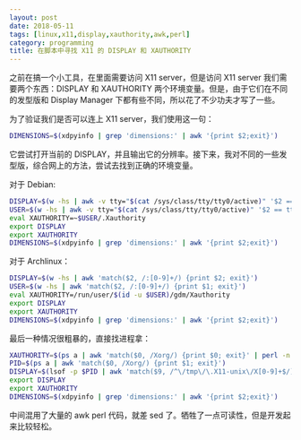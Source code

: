 ```yaml
---
layout: post
date: 2018-05-11
tags: [linux,x11,display,xauthority,awk,perl]
category: programming
title: 在脚本中寻找 X11 的 DISPLAY 和 XAUTHORITY
---
```


之前在搞一个小工具，在里面需要访问 X11 server，但是访问 X11 server 我们需要两个东西：DISPLAY 和 XAUTHORITY 两个环境变量。但是，由于它们在不同的发型版和 Display Manager 下都有些不同，所以花了不少功夫才写了一些。

为了验证我们是否可以连上 X11 server，我们使用这一句：
```bash
DIMENSIONS=$(xdpyinfo | grep 'dimensions:' | awk '{print $2;exit}')
```

它尝试打开当前的 DISPLAY，并且输出它的分辨率。接下来，我对不同的一些发型版，综合网上的方法，尝试去找到正确的环境变量。

对于 Debian:
```bash
DISPLAY=$(w -hs | awk -v tty="$(cat /sys/class/tty/tty0/active)" '$2 == tty && $3 != "-" {print $3; exit}')
USER=$(w -hs | awk -v tty="$(cat /sys/class/tty/tty0/active)" '$2 == tty && $3 != "-" {print $1; exit}')
eval XAUTHORITY=~$USER/.Xauthority
export DISPLAY
export XAUTHORITY
DIMENSIONS=$(xdpyinfo | grep 'dimensions:' | awk '{print $2;exit}')
```

对于 Archlinux：
```bash
DISPLAY=$(w -hs | awk 'match($2, /:[0-9]+/) {print $2; exit}')
USER=$(w -hs | awk 'match($2, /:[0-9]+/) {print $1; exit}')
eval XAUTHORITY=/run/user/$(id -u $USER)/gdm/Xauthority
export DISPLAY
export XAUTHORITY
DIMENSIONS=$(xdpyinfo | grep 'dimensions:' | awk '{print $2;exit}')
```

最后一种情况很粗暴的，直接找进程拿：
```bash
XAUTHORITY=$(ps a | awk 'match($0, /Xorg/) {print $0; exit}' | perl -n -e '/Xorg.*\s-auth\s([^\s]+)\s/ && print $1')
PID=$(ps a | awk 'match($0, /Xorg/) {print $1; exit}')
DISPLAY=$(lsof -p $PID | awk 'match($9, /^\/tmp\/\.X11-unix\/X[0-9]+$/) {sub("/tmp/.X11-unix/X",":",$9); print $9; exit}')
export DISPLAY
export XAUTHORITY
DIMENSIONS=$(xdpyinfo | grep 'dimensions:' | awk '{print $2;exit}')
```

中间混用了大量的 awk perl 代码，就差 sed 了。牺牲了一点可读性，但是开发起来比较轻松。
